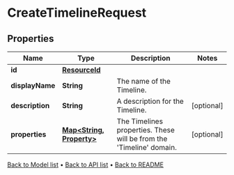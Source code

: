 

# CreateTimelineRequest


## Properties

| Name | Type | Description | Notes |
|------------ | ------------- | ------------- | -------------|
|**id** | [**ResourceId**](ResourceId.md) |  |  |
|**displayName** | **String** | The name of the Timeline. |  |
|**description** | **String** | A description for the Timeline. |  [optional] |
|**properties** | [**Map&lt;String, Property&gt;**](Property.md) | The Timelines properties. These will be from the &#39;Timeline&#39; domain. |  [optional] |



[Back to Model list](../README.md#documentation-for-models) &#8226; [Back to API list](../README.md#documentation-for-api-endpoints) &#8226; [Back to README](../README.md)


